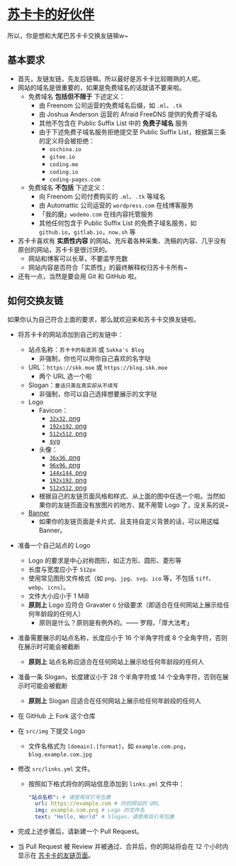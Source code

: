 # [苏卡卡的好伙伴](https://blog.skk.moe/links/)

所以，你是想和大尾巴苏卡卡交换友链嘛w~

## 基本要求

- 首先，友链友链，先友后链嘛。所以最好是苏卡卡比较眼熟的人呢。
- 网站的域名是很重要的，如果是免费域名的话就请不要来啦。
  - 免费域名 **包括但不限于** 下述定义：
    - 由 Freenom 公司运营的免费域名后缀，如 `.ml`、`.tk`
    - 由 Joshua Anderson 运营的 Afraid FreeDNS 提供的免费子域名
    - 其他不包含在 Public Suffix List 中的 **免费子域名** 服务
    - 由于下述免费子域名服务拒绝提交至 Public Suffix List，根据第三条的定义将会被拒绝：
      - `oschina.io`
      - `gitee.io`
      - `coding.me`
      - `coding.io`
      - `coding-pages.com`
  - 免费域名 **不包括** 下述定义：
    - 向 Freenom 公司付费购买的 `.ml`、`.tk` 等域名
    - 由 Automattic 公司运营的 `wordpress.com` 在线博客服务
    - 「我的磨」`wodemo.com` 在线内容托管服务
    - 其他任何包含于 Public Suffix List 的免费子域名服务，如 `github.io`，`gitlab.io`，`now.sh` 等
- 苏卡卡喜欢有 **实质性内容** 的网站。充斥着各种采集、洗稿的内容、几乎没有原创的网站，苏卡卡是很讨厌的。
  - 网站和博客可以长草，不要滥竽充数
  - 网站内容是否符合「实质性」的最终解释权归苏卡卡所有~
- 还有一点，当然是要会用 Git 和 GitHub 啦。

## 如何交换友链

如果你认为自己符合上面的要求，那么就欢迎来和苏卡卡交换友链啦。

- 将苏卡卡的网站添加到自己的友链中：
  - 站点名称：`苏卡卡的有底洞` 或 `Sukka's Blog`
    - 非强制，你也可以用你自己喜欢的名字哒
  - URL：`https://skk.moe` 或 `https://blog.skk.moe`
    - 两个 URL 选一个啦
  - Slogan：`童话只美在真实却从不续写`
    - 非强制，你可以自己选择想要展示的文字哒
  - Logo
    - Favicon：
      - [`32x32`, png](https://cdn.jsdelivr.net/npm/skx@0.2.3/favicon/favicon-32x32.png)
      - [`192x192`, png](https://cdn.jsdelivr.net/npm/skx@0.2.3/favicon/android-chrome-192x192.png)
      - [`512x512`, png](https://cdn.jsdelivr.net/npm/skx@0.2.3/favicon/android-chrome-512x512.png)
      - [svg](https://cdn.jsdelivr.net/npm/skx@0.2.3/favicon/safari-pinned-tab.svg)
    - 头像：
      - [`36x36`, png](https://cdn.jsdelivr.net/npm/skx@0.2.3/avatar/36x36.png)
      - [`96x96`, png](https://cdn.jsdelivr.net/npm/skx@0.2.3/avatar/96x96.png)
      - [`144x144`, png](https://cdn.jsdelivr.net/npm/skx@0.2.3/avatar/144x144.png)
      - [`192x192`, png](https://cdn.jsdelivr.net/npm/skx@0.2.3/avatar/192x192.png)
      - [`512x512`, png](https://cdn.jsdelivr.net/npm/skx@0.2.3/avatar/512x512.png)
    - 根据自己的友链页面风格和样式、从上面的图中任选一个啦。当然如果你的友链页面没有放图片的地方、就不用管 Logo 了，没关系的说~
  - [Banner](https://cdn.jsdelivr.net/npm/skx@0.2.3/img/banner.png)
    - 如果你的友链页面是卡片式、且支持自定义背景的话，可以用这幅 Banner。

- 准备一个自己站点的 Logo
  - Logo 的要求是中心对称图形，如正方形、圆形、菱形等
  - 长度与宽度应小于 `512px`
  - 使用常见图形文件格式（如 `png`、`jpg`、`svg`、`ico` 等，不包括 `tiff`、`webp`、`icns`）。
  - 文件大小应小于 1 MiB
  - **原则上** Logo 应符合 Gravater `G` 分级要求（即适合在任何网站上展示给任何年龄段的任何人）
    - 原则是什么？原则是有例外的。—— 罗翔，「厚大法考」

- 准备需要展示的站点名称，长度应小于 16 个半角字符或 8 个全角字符，否则在展示时可能会被截断
  - **原则上** 站点名称应适合在任何网站上展示给任何年龄段的任何人

- 准备一条 Slogan，长度建议小于 28 个半角字符或 14 个全角字符，否则在展示时可能会被截断
  - **原则上** Slogan 应适合在任何网站上展示给任何年龄段的任何人

- 在 GitHub 上 Fork 这个仓库
- 在 `src/img` 下提交 Logo
  - 文件名格式为 `[domain].[format]`，如 `example.com.png`，`blog.example.com.jpg`

- 修改 `src/links.yml` 文件。
  - 按照如下格式将你的网站信息添加到 `links.yml` 文件中：
    ```yaml
    "站点名称": # 请使用双引号包裹
      url: https://example.com # 你的网站的 URL
      img: example.com.png # Logo 的文件名
      text: "Hello, World" # Slogan，请使用双引号包裹

- 完成上述步骤后，请新建一个 Pull Request。
- 当 Pull Request 被 Review 并被通过、合并后，你的网站将会在 12 个小时内显示在 [苏卡卡的友链页面](https://blog.skk.moe/links/)。
